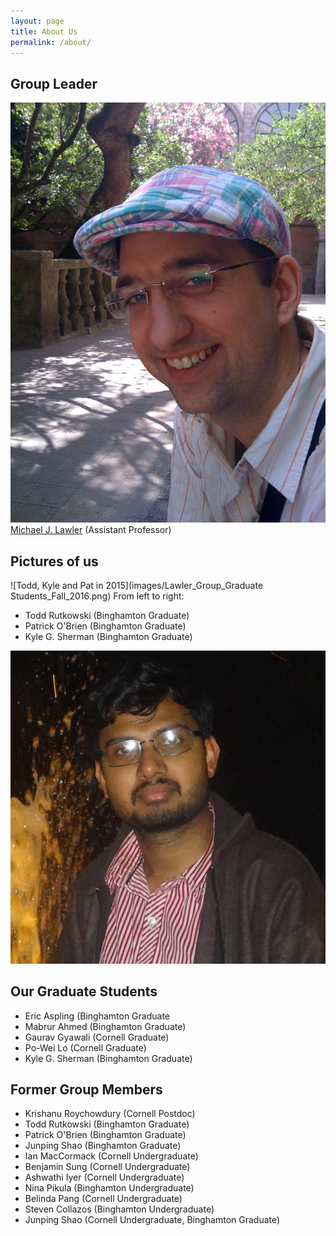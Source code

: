 ```yaml
---
layout: page
title: About Us
permalink: /about/
---
```


## Group Leader
![Michael J. Lawler](images/Michael_Lawler_in_Erice.jpg) <!-- height="240" width="180" -->
<a href="lawler.html">Michael J. Lawler</a> (Assistant Professor)<br>

## Pictures of us
![Todd, Kyle and Pat in 2015](images/Lawler_Group_Graduate Students_Fall_2016.png) <!-- height="190" width="388" -->
From left to right:
- Todd Rutkowski (Binghamton Graduate)
- Patrick O'Brien (Binghamton Graduate)
- Kyle G. Sherman (Binghamton Graduate)

![Krishanu Roychowdhury in 2016](images/KrishanuRoyChowdury.jpg) <!-- height="190" width="189" -->

## Our Graduate Students
- Eric Aspling (Binghamton Graduate
- Mabrur Ahmed (Binghamton Graduate)
- Gaurav Gyawali (Cornell Graduate)
- Po-Wei Lo (Cornell Graduate)
- Kyle G. Sherman (Binghamton Graduate)


## Former Group Members</h2>
- Krishanu Roychowdury (Cornell Postdoc)
- Todd Rutkowski (Binghamton Graduate)
- Patrick O'Brien (Binghamton Graduate)
- Junping Shao (Binghamton Graduate)
- Ian MacCormack (Cornell Undergraduate)
- Benjamin Sung (Cornell Undergraduate)
- Ashwathi Iyer (Cornell Undergraduate)
- Nina Pikula (Binghamton Undergraduate)
- Belinda Pang (Cornell Undergraduate)
- Steven Collazos (Binghamton Undergraduate)
- Junping Shao (Cornell Undergraduate, Binghamton Graduate)
